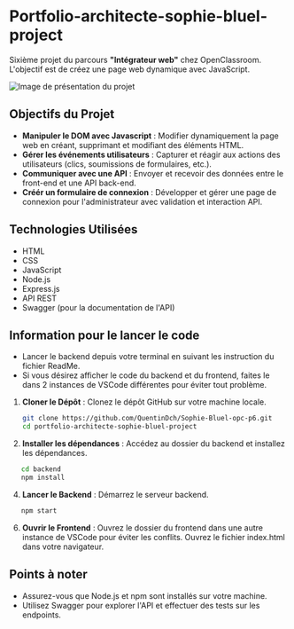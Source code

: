 # Portfolio-architecte-sophie-bluel-project

Sixième projet du parcours **"Intégrateur web"** chez OpenClassroom. <br> L'objectif est de créez une page web dynamique avec JavaScript.

![Image de présentation du projet](https://github.com/user-attachments/assets/29f71244-9a53-462c-b649-67123f101638)

## Objectifs du Projet

- **Manipuler le DOM avec Javascript** : Modifier dynamiquement la page web en créant, supprimant et modifiant des éléments HTML.
- **Gérer les événements utilisateurs** : Capturer et réagir aux actions des utilisateurs (clics, soumissions de formulaires, etc.).
- **Communiquer avec une API** : Envoyer et recevoir des données entre le front-end et une API back-end.
- **Créér un formulaire de connexion** : Développer et gérer une page de connexion pour l'administrateur avec validation et interaction API.

## Technologies Utilisées

- HTML
- CSS
- JavaScript
- Node.js
- Express.js
- API REST
- Swagger (pour la documentation de l'API)

## Information pour le lancer le code

- Lancer le backend depuis votre terminal en suivant les instruction du fichier ReadMe.
- Si vous désirez afficher le code du backend et du frontend, faites le dans 2 instances de VSCode différentes pour éviter tout problème.

1. **Cloner le Dépôt** : Clonez le dépôt GitHub sur votre machine locale.

   ```bash
   git clone https://github.com/QuentinDch/Sophie-Bluel-opc-p6.git
   cd portfolio-architecte-sophie-bluel-project

   ```

2. **Installer les dépendances** : Accédez au dossier du backend et installez les dépendances.

```bash
   cd backend
   npm install

```

4. **Lancer le Backend** : Démarrez le serveur backend.

```bash
   npm start

```

6. **Ouvrir le Frontend** : Ouvrez le dossier du frontend dans une autre instance de VSCode pour éviter les conflits. Ouvrez le fichier index.html dans votre navigateur.

## Points à noter

- Assurez-vous que Node.js et npm sont installés sur votre machine.
- Utilisez Swagger pour explorer l'API et effectuer des tests sur les endpoints.
